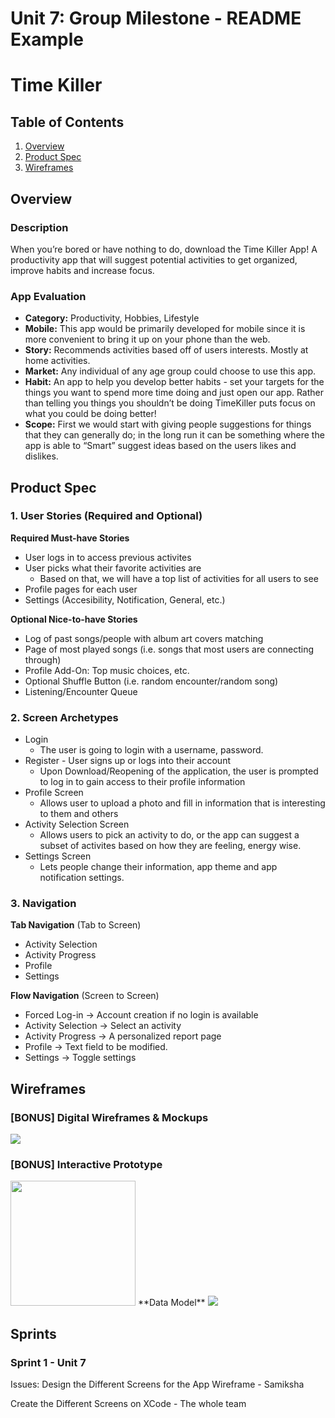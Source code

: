 Unit 7: Group Milestone - README Example
===

# Time Killer

## Table of Contents
1. [Overview](#Overview)
1. [Product Spec](#Product-Spec)
1. [Wireframes](#Wireframes)

## Overview
### Description
When you’re bored or have nothing to do, download the Time Killer App! A productivity app that  will suggest potential activities to get organized, improve habits and increase focus. 

### App Evaluation
- **Category:** Productivity, Hobbies, Lifestyle
- **Mobile:** This app would be primarily developed for mobile since it is more convenient to bring it up on your phone than the web.
- **Story:** Recommends activities based off of users interests. Mostly at home activities. 
- **Market:** Any individual of any age group could choose to use this app.
- **Habit:** An app to help you develop better habits - set your targets for the things you want to spend more time doing and just open our app. Rather than telling  you things you shouldn’t be doing TimeKiller puts focus on what you could be doing better!
- **Scope:** First we would start with giving people suggestions for things that they can generally do; in the long run it can be something where the app is able to “Smart” suggest ideas based on the users likes and dislikes.

## Product Spec
### 1. User Stories (Required and Optional)

**Required Must-have Stories**

* User logs in to access previous activites
* User picks what their favorite activities are
    * Based on that, we will have a top list of activities for all users to see
* Profile pages for each user
* Settings (Accesibility, Notification, General, etc.)

**Optional Nice-to-have Stories**

* Log of past songs/people with album art covers matching
* Page of most played songs (i.e. songs that most users are connecting through)
* Profile Add-On: Top music choices, etc.
* Optional Shuffle Button (i.e. random encounter/random song)
* Listening/Encounter Queue

### 2. Screen Archetypes

* Login 
    * The user is going to login with a username, password.
* Register - User signs up or logs into their account
   * Upon Download/Reopening of the application, the user is prompted to log in to gain access to their profile information
* Profile Screen 
   * Allows user to upload a photo and fill in information that is interesting to them and others
* Activity Selection Screen
   * Allows users to pick an activity to do, or the app can suggest a subset of activites based on how they are feeling, energy wise.
* Settings Screen
   * Lets people change their information, app theme and app notification settings.

### 3. Navigation

**Tab Navigation** (Tab to Screen)

* Activity Selection
* Activity Progress
* Profile
* Settings

**Flow Navigation** (Screen to Screen)
* Forced Log-in -> Account creation if no login is available
* Activity Selection -> Select an activity
* Activity Progress -> A personalized report page
* Profile -> Text field to be modified. 
* Settings -> Toggle settings

## Wireframes

### [BONUS] Digital Wireframes & Mockups
<img src="https://media.giphy.com/media/QNckH3KBYwKM0L7hSB/giphy.gif"><br>

### [BONUS] Interactive Prototype
<img src="https://media.giphy.com/media/dQm5z8dfPbJ9uFwJU0/giphy.gif" height=200>
**Data Model**
<img src="http://g.recordit.co/NcxCc1ZGRV.gif"><br>



## Sprints

### Sprint 1 - Unit 7
Issues: 
Design the Different Screens for the App Wireframe - Samiksha

Create the Different Screens on XCode - The whole team

